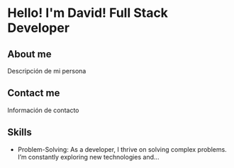 # Hello! I'm David! Full Stack Developer

## About me

Descripción de mi persona

## Contact me

Información de contacto

## Skills
- Problem-Solving: As a developer, I thrive on solving complex problems. I’m constantly exploring new technologies and...
